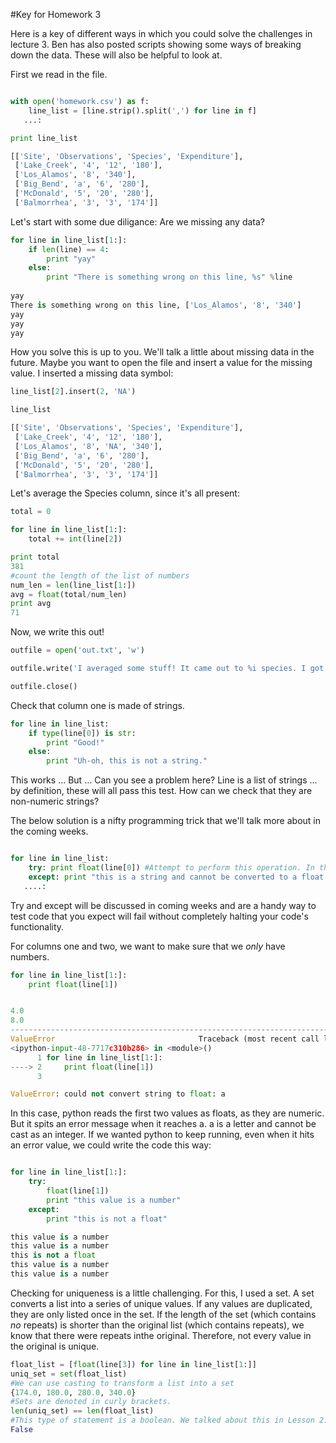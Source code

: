 #Key for Homework 3

Here is a key of different ways in which you could solve the challenges in lecture 3. Ben has also posted scripts showing some ways of breaking down the data. These will also be helpful to look at.

First we read in the file.

```python

with open('homework.csv') as f:
    line_list = [line.strip().split(',') for line in f]
   ...:     

print line_list

[['Site', 'Observations', 'Species', 'Expenditure'],
 ['Lake_Creek', '4', '12', '180'],
 ['Los_Alamos', '8', '340'],
 ['Big_Bend', 'a', '6', '280'],
 ['McDonald', '5', '20', '280'],
 ['Balmorrhea', '3', '3', '174']]
```

Let's start with some due diligance: Are we missing any data?

```python
for line in line_list[1:]: 
	if len(line) == 4:    
		print "yay"
	else:
		print "There is something wrong on this line, %s" %line
      
yay
There is something wrong on this line, ['Los_Alamos', '8', '340']
yay
yay
yay
```

How you solve this is up to you. We'll talk a little about missing data in the future. Maybe you want to open the file and insert a value for the missing value. I inserted a missing data symbol:

```python
line_list[2].insert(2, 'NA')

line_list

[['Site', 'Observations', 'Species', 'Expenditure'],
 ['Lake_Creek', '4', '12', '180'],
 ['Los_Alamos', '8', 'NA', '340'],
 ['Big_Bend', 'a', '6', '280'],
 ['McDonald', '5', '20', '280'],
 ['Balmorrhea', '3', '3', '174']]
```

Let's average the Species column, since it's all present:

```python
total = 0

for line in line_list[1:]:   
    total += int(line[2])

print total
381
#count the length of the list of numbers
num_len = len(line_list[1:])
avg = float(total/num_len)
print avg
71
```

Now, we write this out!

```python
outfile = open('out.txt', 'w')

outfile.write('I averaged some stuff! It came out to %i species. I got this number by opening the file, reading it to memory, looping over the species column and averaging it.' %avg + '\n')

outfile.close()
```

Check that column one is made of strings.

```python
for line in line_list:
    if type(line[0]) is str:
        print "Good!"
    else:
        print "Uh-oh, this is not a string."
```

This works ... But ... Can you see a problem here? Line is a list of strings ... by definition, these will all pass this test. How can we check that they are non-numeric strings? 


The below solution is a nifty programming trick that we'll talk more about in the coming weeks.

```python

for line in line_list:
    try: print float(line[0]) #Attempt to perform this operation. In this case, we will attempt to turn our string into a float. If we can do 				      #this, it will print to screen.
    except: print "this is a string and cannot be converted to a float!" #If we cannot convert to float, print a message saying so.
   ....:     
```

Try and except will be discussed in coming weeks and are a handy way to test code that you expect will fail without completely halting your code's functionality.

For columns one and two, we want to make sure that we _only_ have numbers. 

```python
for line in line_list[1:]:
    print float(line[1])


4.0
8.0
---------------------------------------------------------------------------
ValueError                                Traceback (most recent call last)
<ipython-input-48-7717c310b286> in <module>()
      1 for line in line_list[1:]:
----> 2     print float(line[1])
      3 

ValueError: could not convert string to float: a
```

In this case, python reads the first two values as floats, as they are numeric. But it spits an error message when it reaches a. a is a letter and cannot be cast as an integer. If we wanted python to keep running, even when it hits an error value, we could write the code this way:

```python

for line in line_list[1:]:
    try:
        float(line[1])
        print "this value is a number"
    except:
        print "this is not a float"

this value is a number
this value is a number
this is not a float
this value is a number
this value is a number
```

Checking for uniqueness is a little challenging. For this, I used a set. A set converts a list into a series of unique values. If any values are duplicated, they are only listed once in the set. If the length of the set (which contains _no_ repeats) is shorter than the original list (which contains repeats), we know that there were repeats inthe original. Therefore, not every value in the original is unique.


```python
float_list = [float(line[3]) for line in line_list[1:]]
uniq_set = set(float_list)
#We can use casting to transform a list into a set
{174.0, 180.0, 280.0, 340.0}
#Sets are denoted in curly brackets.
len(uniq_set) == len(float_list)
#This type of statement is a boolean. We talked about this in Lesson 2. This type of statement evaluates the truth of the two mathematical statements on either side of the ==
False
```







